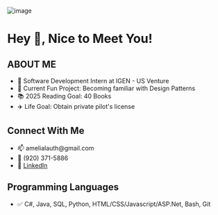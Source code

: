 ![image](https://github.com/alauth22/alauth22/assets/89803948/fc9b24ef-ae34-47c8-a7e5-c84553297ead)<h1 align="left">Hey 👋, Nice to Meet You!</h1>

<h2 align="left">ABOUT ME</h2>
<ul>
  <li> 💼 Software Development Intern at IGEN - US Venture</li>
  <li> 🌱 Current Fun Project: Becoming familiar with Design Patterns</li>
  <li> 📚 2025 Reading Goal: 40 Books</li>
  <li> ✈️ Life Goal: Obtain private pilot's license</li>
</ul>

<h2 align="left">Connect With Me</h2>
<ul>
  <li> 📫 amelialauth@gmail.com</li>
  <li> 📱 (920) 371-5886</li>
  <li> 🔗 <a href="https://www.linkedin.com/in/alauth22">LinkedIn</a></li>
</ul>

<h2 align="left">Programming Languages</h3>
<ul>
  <li> ✅ C#, Java, SQL, Python, HTML/CSS/Javascript/ASP.Net, Bash, Git</li>
</ul>
